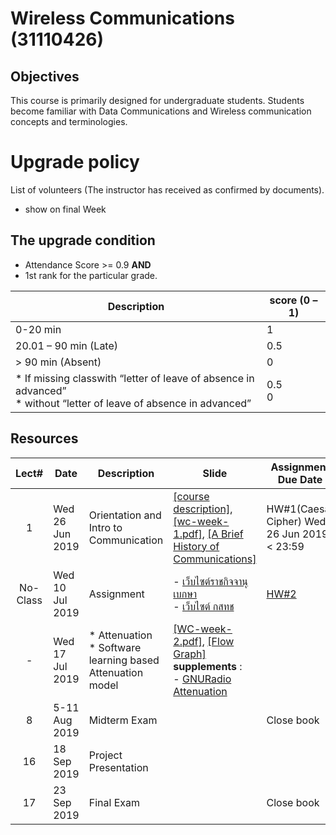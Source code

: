 #  Wireless Communications (31110426)

## Objectives
This course is primarily designed for undergraduate students. Students become familiar with Data Communications and Wireless communication concepts and terminologies.

# Upgrade policy

List of volunteers (The instructor has received as confirmed by documents).

* show on final Week

## The upgrade condition
* Attendance Score >= 0.9  **AND** 
* 1st rank for the particular grade.

| Description                                                                                                    | score (0 – 1) |
|----------------------------------------------------------------------------------------------------------------|---------------|
| 0-20 min                                                                                                       | 1             |
| 20.01 – 90 min (Late)                                                                                          | 0.5           |
| > 90 min (Absent)                                                                                              | 0             |
| * If missing classwith “letter of leave of absence in advanced” <br> * without “letter of leave of absence in advanced” | 0.5 <br>0         |


## Resources

| Lect# | Date | Description  |Slide| Assignment Due Date |
|:-----:|------|-------------|----|---------------------|
|  1 |Wed 26 Jun 2019| Orientation and Intro to Communication| [[course description]](https://drive.google.com/file/d/17zwMrWtzY4BZqPxuOGUU_TA_riljR0rv/view?usp=sharing), [[wc-week-1.pdf]](https://drive.google.com/file/d/10Q0Vgfu89kDkFgb4z3RD9T_HVFaXgHOa/view?usp=sharing), [[A Brief History of Communications]](https://www.mebmarket.com/index.php?action=BookDetails&book_id=20)| HW\#1(Caesar Cipher) Wed 26 Jun 2019 < 23:59|
|No-Class | Wed 10 Jul 2019 | Assignment | - [เว็บไซต์ราชกิจจานุเบกษา](http://www.mratchakitcha.soc.go.th/index.php) <br> - [เว็บไซต์ กสทช](https://www.nbtc.go.th/Home.aspx)| [HW\#2](hw2.md) |
| - |Wed 17 Jul 2019| * Attenuation <br> * Software learning based Attenuation model | [[WC-week-2.pdf]](), [[Flow Graph]](https://www.mebmarket.com/index.php?action=BookDetails&book_id=20) <br> **supplements** :<br> - [GNURadio Attenuation]() | |
| 8 | 5-11 Aug 2019 | Midterm Exam || Close book |
| 16 | 18 Sep 2019 | Project Presentation || |
| 17 | 23 Sep 2019 | Final Exam  || Close book |


